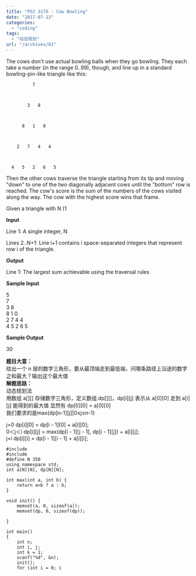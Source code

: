 ```yaml
---
title: "POJ 3176 - Cow Bowling"
date: "2017-07-13"
categories: 
  - "coding"
tags: 
  - "动态规划"
url: "/archives/81"
---
```


The cows don't use actual bowling balls when they go bowling. They each take a number (in the range 0..99), though, and line up in a standard bowling-pin-like triangle like this:

```
          7



        3   8



      8   1   0



    2   7   4   4



  4   5   2   6   5
```

Then the other cows traverse the triangle starting from its tip and moving "down" to one of the two diagonally adjacent cows until the "bottom" row is reached. The cow's score is the sum of the numbers of the cows visited along the way. The cow with the highest score wins that frame.

Given a triangle with N (1

**Input**

Line 1: A single integer, N

Lines 2..N+1: Line i+1 contains i space-separated integers that represent row i of the triangle.

**Output**

Line 1: The largest sum achievable using the traversal rules

**Sample Input**

5  
7  
3 8  
8 1 0  
2 7 4 4  
4 5 2 6 5

**Sample Output**

30

**题目大意：**  
给出一个 n 层的数字三角形，要从最顶端走到最低端，问哪条路径上沿途的数字之和最大？输出这个最大值  
**解题思路：**  
动态规划法  
用数组 a\[\]\[\] 存储数字三角形，定义数组 dp\[\]\[\]，dp\[i\]\[j\] 表示从 a\[0\]\[0\] 走到 a\[i\]\[j\] 能得到的最大值 显然有 dp\[0\]\[0\] = a\[0\]\[0\]  
我们要求的是max{dp\[n-1\]\[j\]|0≤j≤n-1}

j=0 dp\[i\]\[0\] = dp\[i - 1\]\[0\] + a\[i\]\[0\];  
0＜j＜i dp\[i\]\[j\] = max(dp\[i - 1\]\[j - 1\], dp\[i - 1\]\[j\]) + a\[i\]\[j\];  
j=i dp\[i\]\[i\] = dp\[i - 1\]\[i - 1\] + a\[i\]\[i\];

```
#include 
#include 
#define N 350
using namespace std;
int a[N][N], dp[N][N];

int max(int a, int b) {
    return a>b ? a : b;
}

void init() {
    memset(a, 0, sizeof(a));
    memset(dp, 0, sizeof(dp));

}

int main()
{
    int n;
    int i, j;
    int k = 1;
    scanf("%d", &n);
    init();
    for (int i = 0; i 
```
